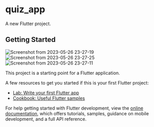 # quiz_app

A new Flutter project.

## Getting Started
![Screenshot from 2023-05-26 23-27-19](https://github.com/vazzquex/myFlutterAppsProjects/assets/108772623/cd427c5b-b8a3-40e4-8419-ff2da952b9d7)
![Screenshot from 2023-05-26 23-27-25](https://github.com/vazzquex/myFlutterAppsProjects/assets/108772623/be7aee9a-af84-4a33-93e1-15b837b8401d)
![Screenshot from 2023-05-26 23-27-11](https://github.com/vazzquex/myFlutterAppsProjects/assets/108772623/f712e802-6e28-4586-a449-6b698f83e25a)


This project is a starting point for a Flutter application.

A few resources to get you started if this is your first Flutter project:

- [Lab: Write your first Flutter app](https://docs.flutter.dev/get-started/codelab)
- [Cookbook: Useful Flutter samples](https://docs.flutter.dev/cookbook)

For help getting started with Flutter development, view the
[online documentation](https://docs.flutter.dev/), which offers tutorials,
samples, guidance on mobile development, and a full API reference.
